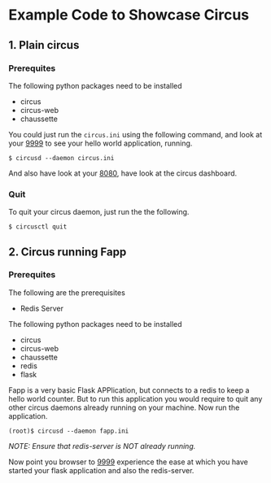 # Example Code to Showcase Circus

## 1. Plain circus

### Prerequites

The following python packages need to be installed

* circus
* circus-web
* chaussette

You could just run the `circus.ini` using the following command, and look at your [9999](http://localhost:9999) to see your hello world application, running.

    $ circusd --daemon circus.ini

And also have look at your [8080](http://localhost:8080), have look at the circus dashboard.

### Quit

To quit your circus daemon, just run the the following.

    $ circusctl quit

## 2. Circus running Fapp

### Prerequites

The following are the prerequisites

* Redis Server

The following python packages need to be installed

* circus
* circus-web
* chaussette
* redis
* flask

Fapp is a very basic Flask APPlication, but connects to a redis to keep a hello world counter. But to run this application you would require to quit any other circus daemons already running on your machine. Now run the application.

    (root)$ circusd --daemon fapp.ini

_NOTE: Ensure that redis-server is NOT already running._

Now point you browser to [9999](http://localhost:9999) experience the ease at which you have started your flask application and also the redis-server.




